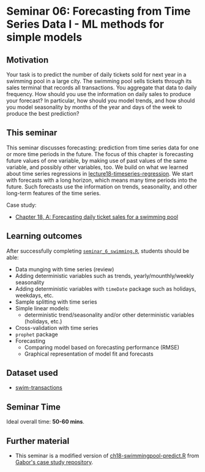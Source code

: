 # Seminar 06: Forecasting from Time Series Data I - ML methods for simple models

## Motivation

Your task is to predict the number of daily tickets sold for next year in a swimming pool in a large city. The swimming pool sells tickets through its sales terminal that records all transactions. You aggregate that data to daily frequency. How should you use the information on daily sales to produce your forecast? In particular, how should you model trends, and how should you model seasonality by months of the year and days of the week to produce the best prediction?


## This seminar

This seminar discusses forecasting: prediction from time series data for one or more time periods in the future. The focus of this chapter is forecasting future values of one variable, by making use of past values of the same variable, and possibly other variables, too. We build on what we learned about time series regressions in [lecture18-timeseries-regression](https://github.com/gabors-data-analysis/da-coding-rstats/tree/main/lecture18-timeseries-regression). We start with forecasts with a long horizon, which means many time periods into the future. Such forecasts use the information on trends, seasonality, and other long-term features of the time series. 

Case study:
 - [Chapter 18, A: Forecasting daily ticket sales for a swimming pool](https://gabors-data-analysis.com/casestudies/#ch18a-forecasting-daily-ticket-sales-for-a-swimming-pool)

## Learning outcomes
After successfully completing [`seminar_6_swimming.R`](https://github.com/gabors-data-analysis/da-coding-rstats/blob/main/partIII-case-studies/seminar06-timeseries1-wML-swimming/seminar_6_swimming.R), students should be able:

  - Data munging with time series (review)
  - Adding deterministic variables such as trends, yearly/mounthly/weekly seasonality
  - Adding deterministic variables with `timeDate` package such as holidays, weekdays, etc.
  - Sample splitting with time series
  - Simple linear models:
    - deterministic trend/seasonality and/or other deterministic variables (holidays, etc.)
  - Cross-validation with time series
  - `prophet` package
  - Forecasting
    - Comparing model based on forecasting performance (RMSE)
    - Graphical representation of model fit and forecasts

## Dataset used

 - [swim-transactions](https://gabors-data-analysis.com/datasets/#swim-transactions)

## Seminar Time

Ideal overall time: **50-60 mins**.


## Further material

  - This seminar is a modified version of [ch18-swimmingpool-predict.R](https://github.com/gabors-data-analysis/da_case_studies/blob/master/ch18-swimmingpool/ch18-swimmingpool-predict.R) from [Gabor's case study repository](https://github.com/gabors-data-analysis/da_case_studies).

